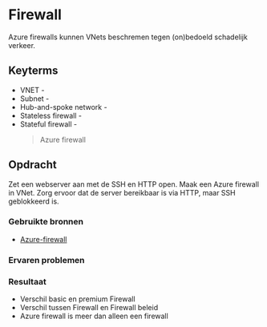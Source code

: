 # Firewall
Azure firewalls kunnen VNets beschremen tegen (on)bedoeld schadelijk verkeer.

## Keyterms
* VNET - 
* Subnet - 
* Hub-and-spoke network - 
* Stateless firewall -
* Stateful firewall -
    > Azure firewall

## Opdracht
Zet een webserver aan met de SSH en HTTP open. Maak een Azure firewall in VNet. Zorg ervoor dat de server bereikbaar is via HTTP, maar SSH geblokkeerd is. 

### Gebruikte bronnen
- [Azure-firewall](https://docs.microsoft.com/en-us/azure/firewall/overview)

### Ervaren problemen


### Resultaat
- Verschil basic en premium Firewall
- Verschil tussen Firewall en Firewall beleid
- Azure firewall is meer dan alleen een firewall